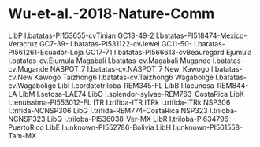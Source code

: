 # Wu-et-al.-2018-Nature-Comm



LibP        I.batatas-PI153655-cvTinian
GC13-49-2   I.batatas-PI518474-Mexico-Veracruz
GC7-39-     I.batatas-PI531122-cvJewel
GC11-50-    I.batatas-PI561261-Ecuador-Loja
GC17-71     I.batatas-PI566613-cvBeauregard
Ejumula     I.batatas-cv.Ejumula
Magabali    I.batatas-cv.Magabali
Mugande     I.batatas-cv.Mugande
NASPOT_7    I.batatas-cv.NASPOT_7
New_Kawogo  I.batatas-cv.New Kawogo
Taizhong6   I.batatas-cv.Taizhong6
Wagabolige  I.batatas-cv.Wagabolige
LibI        I.cordatotriloba-REM345-FL
LibB        I.lacunosa-REM844-LA
LibM        I.setosa-LAE74
LibO        I.splendor-sylvae-REM763-CostaRica
LibK        I.tenuissima-PI553012-FL
ITR         I.trifida-ITR
ITRk        I.trifida-ITRk
NSP306      I.trifida-NCNSP306
LibG        I.trifida-REM774-CostaRica
NSP323      I.triloba-NCNSP323
LibQ        I.triloba-PI536038-Ver-MX
LibR        I.triloba-PI634796-PuertoRico
LibE        I.unknown-PI552786-Bolivia
LibH        I.unknown-PI561558-Tam-MX
